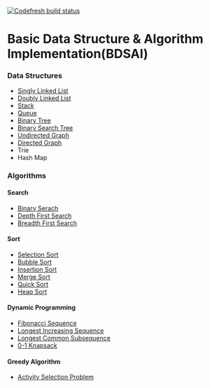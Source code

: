 [![Codefresh build status]( https://g.codefresh.io/api/badges/build?repoOwner=Cokeeeeman&repoName=bdsai&branch=master&pipelineName=bdsai&accountName=cokeeeeman&type=cf-1)]( https://g.codefresh.io/repositories/Cokeeeeman/bdsai/builds?filter=trigger:build;branch:master;service:5af3de09b1d7540001732a10~bdsai)

# Basic Data Structure & Algorithm Implementation(BDSAI)

### Data Structures
- [Singly Linked List](./src/data_structures/SinglyLinkedList.js)
- [Doubly Linked List](./src/data_structures/DoublyLinkedList.js)
- [Stack](./src/data_structures/Stack.js)
- [Queue](./src/data_structures/Queue.js)
- [Binary Tree](./src/data_structures/BinaryTree.js)
- [Binary Search Tree](./src/data_structures/BinarySearchTree.js)
- [Undirected Graph](./src/data_structures/UndirectedGraph.js)
- [Directed Graph](./src/data_structures/DirectedGraph.js)
- Trie
- Hash Map

### Algorithms
#### Search
- [Binary Serach](./src/algorithms/search/binarySearch.js)
- [Depth First Search](./src/algorithms/search/dfs.js)
- [Breadth First Search](./src/algorithms/search/bfs.js)
#### Sort
- [Selection Sort](./src/algorithms/sort/selectionSort.js)
- [Bubble Sort](./src/algorithms/sort/bubbleSort.js)
- [Insertion Sort](./src/algorithms/sort/insertionSort.js)
- [Merge Sort](./src/algorithms/sort/mergeSort.js)
- [Quick Sort](./src/algorithms/sort/quickSort.js)
- [Heap Sort](./src/algorithms/sort/heapSort.js)
#### Dynamic Programming
- [Fibonacci Sequence](./src/algorithms/dp/fibonacci.js)
- [Longest Increasing Sequence](./src/dp/algorithms/lis.js)
- [Longest Common Subsequence](./src/dp/algorithms/lcs.js)
- [0-1 Knapsack](./src/dp/algorithms/knapsack.js)
#### Greedy Algorithm
- [Activity Selection Problem](./src/algorithms/greedy/activitySelection.js)